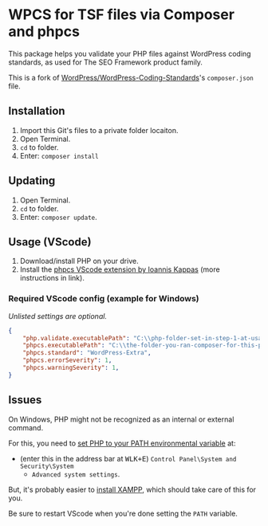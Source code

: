 # WPCS for TSF files via Composer and phpcs

This package helps you validate your PHP files against WordPress coding standards, as used for The SEO Framework product family.

This is a fork of [WordPress/WordPress-Coding-Standards](https://github.com/WordPress/WordPress-Coding-Standards)'s `composer.json` file.

## Installation

1. Import this Git's files to a private folder locaiton.
1. Open Terminal.
1. `cd` to folder.
1. Enter: `composer install`

## Updating

1. Open Terminal.
1. `cd` to folder.
1. Enter: `composer update`.

## Usage (VScode)

1. Download/install PHP on your drive.
1. Install the [phpcs VScode extension by Ioannis Kappas](https://marketplace.visualstudio.com/items?itemName=ikappas.phpcs) (more instructions in link).

### Required VScode config (example for Windows)

_Unlisted settings are optional._

```JSON
{
    "php.validate.executablePath": "C:\\php-folder-set-in-step-1-at-usage\\php.exe",
    "phpcs.executablePath": "C:\\the-folder-you-ran-composer-for-this-project\\vendor\\bin\\phpcs",
    "phpcs.standard": "WordPress-Extra",
    "phpcs.errorSeverity": 1,
    "phpcs.warningSeverity": 1,
}
```

## Issues

On Windows, PHP might not be recognized as an internal or external command.

For this, you need to [set PHP to your PATH environmental variable](https://stackoverflow.com/questions/31291317/php-is-not-recognized-as-an-internal-or-external-command-in-command-prompt/31291404#31291404) at:
- (enter this in the address bar at <kbd>WLK+E</kbd>) `Control Panel\System and Security\System`
   - `Advanced system settings`.

But, it's probably easier to [install XAMPP](https://www.apachefriends.org/index.html), which should take care of this for you.

Be sure to restart VScode when you're done setting the `PATH` variable.
